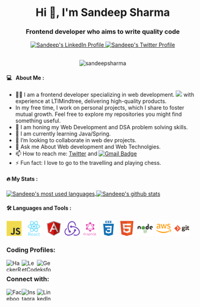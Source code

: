 <h1 align="center">Hi 👋, I'm Sandeep Sharma</h1>
<h3 align="center">Frontend developer who aims to write quality code</h3>

<div align="center">
  <a href="https://www.linkedin.com/in/sandeepanshu/">
    <img
      src="https://img.shields.io/badge/LinkedIn-blue?style=for-the-badge&logo=linkedin&logoColor=white" alt="Sandeep's LinkedIn Profile"
      alt="LinkedIn Badge"
    />
  </a>
  <a href="https://twitter.com/Sandeep_anshu_/">
    <img
      src="https://img.shields.io/badge/Twitter-blue?style=for-the-badge&logo=twitter&logoColor=white" alt="Sandeep's Twitter Profile"
      alt="Twitter Badge"
    />
  </a>
  <br /><br />
  <p>
    <img
      src="https://komarev.com/ghpvc/?username=sandeepsharma"
      alt="sandeepsharma"
    />
  </p>
</div>

#### 💻 &nbsp; About Me : 
- 👨‍💻 I am a frontend developer specializing in web development.
<img
  src="https://media.giphy.com/media/WUlplcMpOCEmTGBtBW/giphy.gif"
  width="30"
/>
with experience at LTIMindtree, delivering high-quality products.
- In my free time, I work on personal projects, which I share to foster mutual growth. Feel free to explore my repositories you might find something useful.
- 🔭 I am honing my Web Development and DSA problem solving skills. 
- 🌱 I am currently learning Java/Spring. 
- 👯 I’m looking to collaborate in web dev projects.
- 💬 Ask me About Web development and Web Technolgies. 
- 📫 How to reach me: [Twitter](https://twitter.com/Sandeep_anshu_) and [![Gmail Badge](https://img.shields.io/badge/-Gmail-c14438?style=flat-square&logo=Gmail&logoColor=white&link=mailto:sandeepks9199@gmail.com)](mailto:sandeepks9199@gmail.com)
- ⚡ Fun fact: I love to go to the travelling and playing chess.

#### :fire: My Stats :
<a href="https://github.com/Sandeep-Sharma/github-readme-stats">
  <img
    align="center"
    src="https://github-readme-stats.vercel.app/api/top-langs/?username=sandeepanshu&theme=radical&hide=glsl" alt="Sandeep's most used languages"
    width="205"
    alt="Sandeep's most used languages"
  />
</a>
<a href="https://github.com/Sandeep-Sharma/github-readme-stats">
  <img
    align="center"
    src="https://github-readme-stats.vercel.app/api?username=sandeepanshu&show_icons=true&theme=radical&line_height=27" alt="Sandeep's github stats"
    width="350"
    alt="sandeep's github stats"
  />
</a>

#### :hammer_and_wrench: Languages and Tools :
<div>
   <img
    src="https://github.com/devicons/devicon/blob/master/icons/javascript/javascript-original.svg"
    title="JavaScript"
    alt="JavaScript"
    width="40"
    height="40"
  /> &nbsp;
  <img
    src="https://github.com/devicons/devicon/blob/master/icons/react/react-original-wordmark.svg"
    title="React"
    alt="React"
    width="40"
    height="40"
  /> &nbsp;
  <img
    src="https://github.com/devicons/devicon/blob/master/icons/angularjs/angularjs-original.svg"
    title="Angular"
    alt="Angular"
    width="40"
    height="40"
  />&nbsp;
  <img
    src="https://github.com/devicons/devicon/blob/master/icons/redux/redux-original.svg"
    title="Redux"
    alt="Redux "
    width="40"
    height="40"
  />&nbsp;
  <img
    src="https://github.com/devicons/devicon/blob/master/icons/graphql/graphql-plain-wordmark.svg"
    title="GraphQL"
    alt="GraphQL"
    width="40"
    height="40"
  />&nbsp;
  <img
    src="https://github.com/devicons/devicon/blob/master/icons/css3/css3-plain-wordmark.svg"
    title="CSS3"
    alt="CSS"
    width="40"
    height="40"
  />&nbsp;
  <img
    src="https://github.com/devicons/devicon/blob/master/icons/html5/html5-original.svg"
    title="HTML5"
    alt="HTML"
    width="40"
    height="40"
  />&nbsp;
  <img
    src="https://github.com/devicons/devicon/blob/master/icons/nodejs/nodejs-original-wordmark.svg"
    title="NodeJS"
    alt="NodeJS"
    width="40"
    height="40"
  />&nbsp;
  <img
    src="https://github.com/devicons/devicon/blob/master/icons/amazonwebservices/amazonwebservices-plain-wordmark.svg"
    title="AWS"
    alt="AWS"
    width="40"
    height="40"
  />&nbsp;
  <img
    src="https://github.com/devicons/devicon/blob/master/icons/git/git-original-wordmark.svg"
    title="Git"
    alt="Git"
    width="40"
    height="40"
  />
</div>

<h3 align="left">Coding Profiles:</h3>
<div align="left">
  <a
    href="https://www.hackerrank.com/profile/sandeepks9199"
    target="_blank"
    rel="noopener noreferrer"
  >
    <img
      align="left"
      src="https://raw.githubusercontent.com/rahuldkjain/github-profile-readme-generator/master/src/images/icons/Social/hackerrank.svg"
      alt="HackerRank - Sandeep Anshu"
      title="HackerRank"
      height="30"
      width="40"
    />
  </a>
  <a
    href="https://leetcode.com/u/Sandeep_Anshu/"
    target="_blank"
    rel="noopener noreferrer"
  >
    <img
      align="left"
      src="https://raw.githubusercontent.com/rahuldkjain/github-profile-readme-generator/master/src/images/icons/Social/leet-code.svg"
      alt="LeetCode - Sandeep Anshu"
      title="LeetCode"
      height="30"
      width="40"
    />
  </a>
  <a
    href="https://www.geeksforgeeks.org/user/sandeepks9199/?utm_source=geeksforgeeks&utm_medium=my_profile&utm_campaign=auth_user"
    target="_blank"
    rel="noopener noreferrer"
  >
    <img
      align="left"
      src="https://raw.githubusercontent.com/rahuldkjain/github-profile-readme-generator/master/src/images/icons/Social/geeks-for-geeks.svg"
      alt="GeeksforGeeks - Sandeep Anshu"
      title="GeeksforGeeks"
      height="30"
      width="40"
    />
  </a>
</div>
&nbsp;&nbsp;
<h3 align="left">Connect with:</h3>
<div align="left">
<a
href="https://www.facebook.com/profile.php?id=100009039946893"
target="_blank"
rel="noopener noreferrer"
>
<img
  align="left"
  src="https://www.facebook.com/images/fb_icon_325x325.png"
  alt="Facebook - Sandeep Kumar"
  title="Facebook"
  height="30"
  width="40"
/>
</a>
<a
href="https://www.instagram.com/sandeep_anshu_/"
target="_blank"
rel="noopener noreferrer"
>
<img
  align="left"
  src="https://raw.githubusercontent.com/rahuldkjain/github-profile-readme-generator/master/src/images/icons/Social/instagram.svg"
  alt="Instagram - Sandeep Anshu"
  title="Instagram"
  height="30"
  width="40"
/>
</a>
<a
href="https://www.linkedin.com/in/sandeepanshu/"
target="_blank"
rel="noopener noreferrer"
>
<img
  align="left"
  src="https://raw.githubusercontent.com/rahuldkjain/github-profile-readme-generator/master/src/images/icons/Social/linked-in-alt.svg"
  alt="LinkedIn - Sandeep Anshu"
  title="LinkedIn"
  height="30"
  width="40"
/>
</a>
</div>
